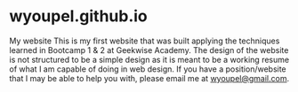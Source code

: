 wyoupel.github.io
=================

My website
This is my first website that was built applying the techniques learned in Bootcamp 1 & 2 at Geekwise Academy. The design of the website is not structured to be a simple design as it is meant to be a working resume of what I am capable of doing in web design.  If you have a position/website that I may be able to help you with, please email me at wyoupel@gmail.com.
